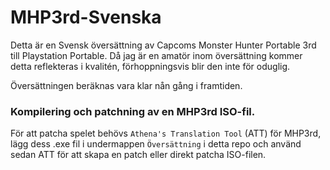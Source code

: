 # MHP3rd-Svenska
Detta är en Svensk översättning av Capcoms Monster Hunter Portable 3rd till Playstation Portable.
Då jag är en amatör inom översättning kommer detta reflekteras i kvalitén, förhoppningsvis blir den inte för oduglig.

Översättningen beräknas vara klar nån gång i framtiden.

### Kompilering och patchning av en MHP3rd ISO-fil.
För att patcha spelet behövs `Athena's Translation Tool` (ATT) för MHP3rd, lägg dess .exe fil i undermappen `Översättning` i detta repo och använd sedan ATT för att skapa en patch eller direkt patcha ISO-filen.
